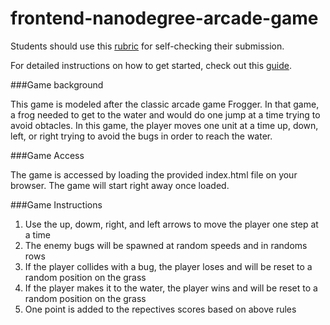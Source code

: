 frontend-nanodegree-arcade-game
===============================

Students should use this [rubric](https://www.udacity.com/course/viewer/#!/c-nd001/l-2696458597/m-2687128535) for self-checking their submission.

For detailed instructions on how to get started, check out this [guide](https://docs.google.com/document/d/1v01aScPjSWCCWQLIpFqvg3-vXLH2e8_SZQKC8jNO0Dc/pub?embedded=true).


###Game background

This game is modeled after the classic arcade game Frogger.  In that game, a frog needed to get to the water and
would do one jump at a time trying to avoid obtacles.  In this game, the player moves one unit at a time up, down, left, or right trying to avoid the bugs in order to reach the water.

###Game Access

The game is accessed by loading the provided index.html file on your browser. The game will start right away once loaded.


###Game Instructions

1. Use the up, dowm, right, and left arrows to move the player one step at a time
2. The enemy bugs will be spawned at random speeds and in randoms rows
3. If the player collides with a bug, the player loses and will be reset to a random position on the grass
4. If the player makes it to the water, the player wins and will be reset to a random position on the grass
5. One point is added to the repectives scores based on above rules
